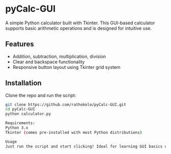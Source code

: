 # pyCalc-GUI

A simple Python calculator built with Tkinter. This GUI-based calculator supports basic arithmetic operations and is designed for intuitive use.

## Features
- Addition, subtraction, multiplication, division
- Clear and backspace functionality
- Responsive button layout using Tkinter grid system

## Installation
Clone the repo and run the script:
```bash
git clone https://github.com/rathokolo/pyCalc-GUI.git
cd pyCalc-GUI
python calculator.py

Requirements:
Python 3.x
Tkinter (comes pre-installed with most Python distributions)

Usage
Just run the script and start clicking! Ideal for learning GUI basics or customizing it into a more advanced calculator.
